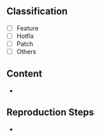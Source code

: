 ## Classification
- [ ] Feature
- [ ] Hotfix
- [ ] Patch
- [ ] Others

## Content
-

## Reproduction Steps
-
